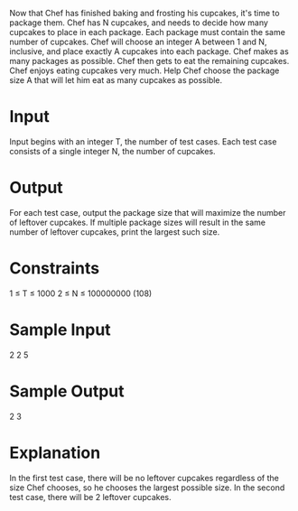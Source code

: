 Now that Chef has finished baking and frosting his cupcakes, it's time to package them. Chef has N cupcakes, and needs to decide how many cupcakes to place in each package. Each package must contain the same number of cupcakes. Chef will choose an integer A between 1 and N, inclusive, and place exactly A cupcakes into each package. Chef makes as many packages as possible. Chef then gets to eat the remaining cupcakes. Chef enjoys eating cupcakes very much. Help Chef choose the package size A that will let him eat as many cupcakes as possible.

# Input
Input begins with an integer T, the number of test cases. Each test case consists of a single integer N, the number of cupcakes.

# Output
For each test case, output the package size that will maximize the number of leftover cupcakes. If multiple package sizes will result in the same number of leftover cupcakes, print the largest such size.

# Constraints
1 ≤ T ≤ 1000
2 ≤ N ≤ 100000000 (108)

# Sample Input
2
2
5

# Sample Output
2
3

# Explanation
In the first test case, there will be no leftover cupcakes regardless of the size Chef chooses, so he chooses the largest possible size. In the second test case, there will be 2 leftover cupcakes.
